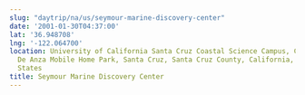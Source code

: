 ```yaml
---
slug: "daytrip/na/us/seymour-marine-discovery-center"
date: '2001-01-30T04:37:00'
lat: '36.948708'
lng: '-122.064700'
location: University of California Santa Cruz Coastal Science Campus, Cascade Drive,
  De Anza Mobile Home Park, Santa Cruz, Santa Cruz County, California, 95061, United
  States
title: Seymour Marine Discovery Center
---
```



